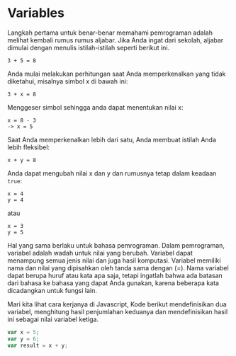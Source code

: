 # Variables

Langkah pertama untuk benar-benar memahami pemrograman adalah melihat kembali rumus rumus aljabar. Jika Anda ingat dari sekolah, aljabar dimulai dengan menulis istilah-istilah seperti berikut ini.

```
3 + 5 = 8
```

Anda mulai melakukan perhitungan saat Anda memperkenalkan yang tidak diketahui, misalnya simbol x di bawah ini:

```
3 + x = 8
```

Menggeser simbol sehingga anda dapat menentukan nilai x:

```
x = 8 - 3
-> x = 5
```

Saat Anda memperkenalkan lebih dari satu, Anda membuat istilah Anda lebih fleksibel:

```
x + y = 8
```

Anda dapat mengubah nilai x dan y dan rumusnya tetap dalam keadaan `true`:

```
x = 4
y = 4
```

atau

```
x = 3
y = 5
```

Hal yang sama berlaku untuk bahasa pemrograman. Dalam pemrograman, variabel adalah wadah untuk nilai yang berubah. Variabel dapat menampung semua jenis nilai dan juga hasil komputasi. Variabel memiliki nama dan nilai yang dipisahkan oleh tanda sama dengan (=). Nama variabel dapat berupa huruf atau kata apa saja, tetapi ingatlah bahwa ada batasan dari bahasa ke bahasa yang dapat Anda gunakan, karena beberapa kata dicadangkan untuk fungsi lain.

Mari kita lihat cara kerjanya di Javascript, Kode berikut mendefinisikan dua variabel, menghitung hasil penjumlahan keduanya dan mendefinisikan hasil ini sebagai nilai variabel ketiga.

```js
var x = 5;
var y = 6;
var result = x + y;
```
